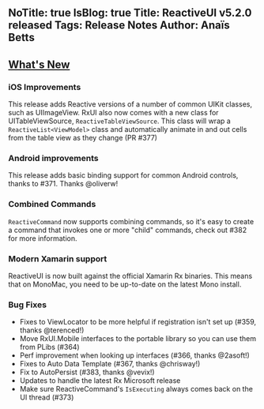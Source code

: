 NoTitle: true
IsBlog: true
Title: ReactiveUI v5.2.0 released
Tags: Release Notes
Author: Anaïs Betts
---

## [What's New](https://github.com/reactiveui/ReactiveUI/compare/5.1.2...5.2.0)

### iOS Improvements

This release adds Reactive versions of a number of common UIKit classes, such as UIImageView. RxUI also now comes with a new class for UITableViewSource, `ReactiveTableViewSource`. This class will wrap a `ReactiveList<ViewModel>` class and automatically animate in and out cells from the table view as they change (PR #377)

### Android improvements

This release adds basic binding support for common Android controls, thanks to #371. Thanks @oliverw!

### Combined Commands

`ReactiveCommand` now supports combining commands, so it's easy to create a command that invokes one or more "child" commands, check out #382 for more information.

### Modern Xamarin support

ReactiveUI is now built against the official Xamarin Rx binaries. This means that on MonoMac, you need to be up-to-date on the latest Mono install. 

### Bug Fixes
- Fixes to ViewLocator to be more helpful if registration isn't set up (#359, thanks @terenced!)
- Move RxUI.Mobile interfaces to the portable library so you can use them from PLibs (#364)
- Perf improvement when looking up interfaces (#366, thanks @2asoft!)
- Fixes to Auto Data Template (#367, thanks @chrisway!)
- Fix to AutoPersist (#383, thanks @vevix!)
- Updates to handle the latest Rx Microsoft release 
- Make sure ReactiveCommand's `IsExecuting` always comes back on the UI thread (#373)
